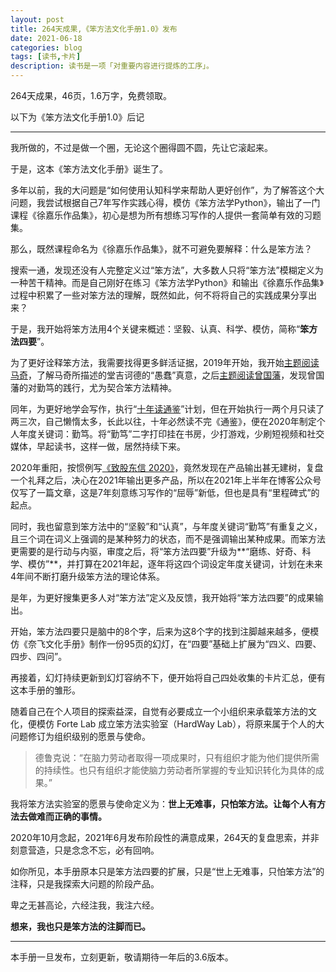 ```yaml
---
layout: post
title: 264天成果,《笨方法文化手册1.0》发布
date: 2021-06-18
categories: blog
tags: [读书,卡片]
description: 读书是一项「对重要内容进行提炼的工序」。
---
```


264天成果，46页，1.6万字，免费领取。

以下为《笨方法文化手册1.0》后记

-----

我所做的，不过是做一个圈，无论这个圈得圆不圆，先让它滚起来。

于是，这本《笨方法文化手册》诞生了。

多年以前，我的大问题是“如何使用认知科学来帮助人更好创作”，为了解答这个大问题，我尝试根据自己7年写作实践心得，模仿《笨方法学Python》，输出了一门课程《徐嘉乐作品集》，初心是想为所有想练习写作的人提供一套简单有效的习题集。

那么，既然课程命名为《徐嘉乐作品集》，就不可避免要解释：什么是笨方法？

搜索一通，发现还没有人完整定义过“笨方法”，大多数人只将“笨方法”模糊定义为一种苦干精神。而是自己刚好在练习《笨方法学Python》和输出《徐嘉乐作品集》过程中积累了一些对笨方法的理解，既然如此，何不将将自己的实践成果分享出来？

于是，我开始将笨方法用4个关键来概述：坚毅、认真、科学、模仿，简称“**笨方法四要**”。

为了更好诠释笨方法，我需要找得更多鲜活证据，2019年开始，我开始[主题阅读马奇](https://www.douban.com/doulist/46472818/)，了解马奇所描述的堂吉诃德的“愚蠢”真意，之后[主题阅读曾国藩](https://www.douban.com/doulist/109913623/)，发现曾国藩的对勤笃的践行，尤为契合笨方法精神。

同年，为更好地学会写作，执行“[十年读通鉴](https://www.cnfeat.com/blog/2019/05/04/TenYears/)”计划，但在开始执行一两个月只读了两三次，自己懒惰太多，长此以往，十年必然读不完《通鉴》，便在2020年制定个人年度关键词：勤笃。将“勤笃”二字打印挂在书房，少打游戏，少刷短视频和社交媒体，早起读书，这样一做，居然持续下来。

2020年重阳，按惯例写[《致股东信 2020》](https://www.cnfeat.com/blog/2020/10/25/LettersToshareholders2020/)，竟然发现在产品输出甚无建树，复盘一个礼拜之后，决心在2021年输出更多产品，所以在2021年上半年在博客公众号仅写了一篇文章，这是7年刻意练习写作的“屈辱”新低，但也是具有“里程碑式”的起点。


同时，我也留意到笨方法中的“坚毅”和“认真”，与年度关键词“勤笃”有重复之义，且三个词在词义上强调的是某种努力的状态，而不是强调输出某种成果。而笨方法更需要的是行动与内驱，审度之后，将“笨方法四要”升级为**“磨练、好奇、科学、模仿”**，并打算在2021年起，逐年将这四个词设定年度关键词，计划在未来4年间不断打磨升级笨方法的理论体系。

是年，为更好搜集更多人对“笨方法”定义及反馈，我开始将“笨方法四要”的成果输出。

开始，笨方法四要只是脑中的8个字，后来为这8个字的找到注脚越来越多，便模仿《奈飞文化手册》制作一份95页的幻灯，在“四要”基础上扩展为“四义、四要、四步、四问”。

再接着，幻灯持续更新到幻灯容纳不下，便开始将自己四处收集的卡片汇总，便有这本手册的雏形。

随着自己在个人项目的探索益深，自觉有必要成立一个小组织来承载笨方法的文化，便模仿 Forte Lab 成立笨方法实验室（HardWay Lab），将原来属于个人的大问题修订为组织级别的愿景与使命。

> 德鲁克说：“在脑力劳动者取得一项成果时，只有组织才能为他们提供所需的持续性。也只有组织才能使脑力劳动者所掌握的专业知识转化为具体的成果。”



我将笨方法实验室的愿景与使命定义为：**世上无难事，只怕笨方法。让每个人有方法去做难而正确的事情。**

2020年10月念起，2021年6月发布阶段性的满意成果，264天的复盘思索，并非刻意营造，只是念念不忘，必有回响。


如你所见，本手册原本只是笨方法四要的扩展，只是“世上无难事，只怕笨方法”的注释，只是我探索大问题的阶段产品。


卑之无甚高论，六经注我，我注六经。


**想来，我也只是笨方法的注脚而已。**



---



本手册一旦发布，立刻更新，敬请期待一年后的3.6版本。
